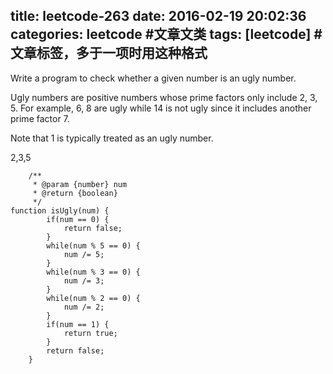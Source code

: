 title: leetcode-263
date: 2016-02-19 20:02:36
categories: leetcode #文章文类
tags: [leetcode] #文章标签，多于一项时用这种格式
---
Write a program to check whether a given number is an ugly number.

Ugly numbers are positive numbers whose prime factors only include 2, 3, 5. For example, 6, 8 are ugly while 14 is not ugly since it includes another prime factor 7.

Note that 1 is typically treated as an ugly number.


2,3,5

```
    /**
     * @param {number} num
     * @return {boolean}
     */
function isUgly(num) {
        if(num == 0) {
            return false;
        }
        while(num % 5 == 0) {
            num /= 5;
        }
        while(num % 3 == 0) {
            num /= 3;
        }
        while(num % 2 == 0) {
            num /= 2;
        }
        if(num == 1) {
            return true;
        }
        return false;
    }
```
